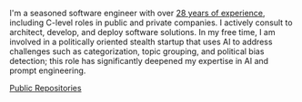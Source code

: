 I'm a seasoned software engineer with over [28 years of experience](https://www.linkedin.com/in/samestrin/), including C-level roles in public and private companies. I actively consult to architect, develop, and deploy software solutions. In my free time, I am involved in a politically oriented stealth startup that uses AI to address challenges such as categorization, topic grouping, and political bias detection; this role has significantly deepened my expertise in AI and prompt engineering. 

[Public Repositories](https://github.com/samestrin)
